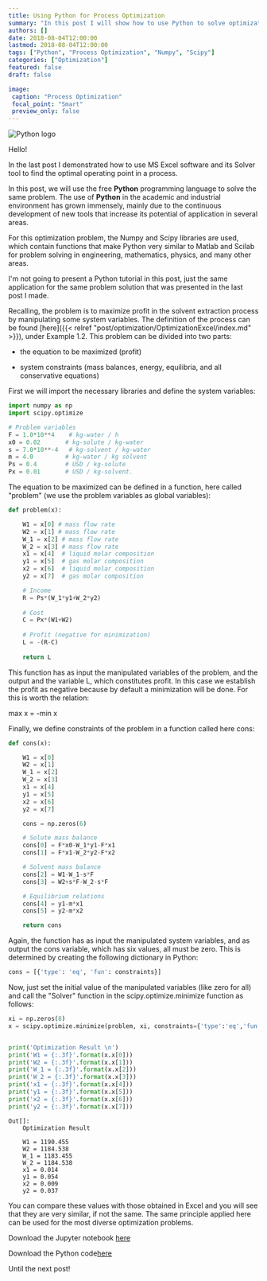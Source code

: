 ```yaml
---
title: Using Python for Process Optimization
summary: "In this post I will show how to use Python to solve optimization problems."
authors: []
date: 2018-08-04T12:00:00
lastmod: 2018-08-04T12:00:00
tags: ["Python", "Process Optimization", "Numpy", "Scipy"]
categories: ["Optimization"]
featured: false
draft: false

image:
 caption: "Process Optimization"
 focal_point: "Smart"
 preview_only: false
---
```



![Python logo](./img/python-logo.png)

Hello!

In the last post I demonstrated how to use MS Excel software and its Solver tool to find the optimal operating point in a process.

In this post, we will use the free **Python** programming language to solve the same problem. The use of **Python** in the academic and industrial environment has grown immensely, mainly due to the continuous development of new tools that increase its potential of application in several areas.

<!-- more -->

For this optimization problem, the Numpy and Scipy libraries are used, which contain functions that make Python very similar to Matlab and Scilab for problem solving in engineering, mathematics, physics, and many other areas.

I'm not going to present a Python tutorial in this post, just the same application for the same problem solution that was presented in the last post I made.

Recalling, the problem is to maximize profit in the solvent extraction process by manipulating some system variables. The definition of the process can be found [here]({{< relref "post/optimization/OptimizationExcel/index.md" >}}), under Example 1.2. This problem can be divided into two parts:

- the equation to be maximized (profit)

- system constraints (mass balances, energy, equilibria, and all conservative equations)

First we will import the necessary libraries and define the system variables:


```python
import numpy as np
import scipy.optimize

# Problem variables
F = 1.0*10**4    # kg-water / h
x0 = 0.02       # kg-solute / kg-water
s = 7.0*10**-4   # kg-solvent / kg-water
m = 4.0         # kg-water / kg solvent
Ps = 0.4        # USD / kg-solute
Px = 0.01       # USD / kg-solvent.
```

 The equation to be maximized can be defined in a function, here called "problem" (we use the problem variables as global variables):


```python
def problem(x):

    W1 = x[0] # mass flow rate
    W2 = x[1] # mass flow rate
    W_1 = x[2] # mass flow rate
    W_2 = x[3] # mass flow rate
    x1 = x[4]  # liquid molar composition
    y1 = x[5]  # gas molar composition
    x2 = x[6]  # liquid molar composition
    y2 = x[7]  # gas molar composition

    # Income
    R = Ps*(W_1*y1+W_2*y2)
    
    # Cost
    C = Px*(W1+W2)
    
    # Profit (negative for minimization)
    L = -(R-C)
    
    return L
```

This function has as input the manipulated variables of the problem, and the output and the variable L, which constitutes profit. In this case we establish the profit as negative because by default a minimization will be done. For this is worth the relation:

max x = -min x

Finally, we define constraints of the problem in a function called here cons:


```python
def cons(x):

    W1 = x[0]
    W2 = x[1]
    W_1 = x[2]
    W_2 = x[3]
    x1 = x[4]
    y1 = x[5]
    x2 = x[6]
    y2 = x[7]

    cons = np.zeros(6)

    # Solute mass balance
    cons[0] = F*x0-W_1*y1-F*x1
    cons[1] = F*x1-W_2*y2-F*x2

    # Solvent mass balance
    cons[2] = W1-W_1-s*F
    cons[3] = W2+s*F-W_2-s*F

    # Equilibrium relations
    cons[4] = y1-m*x1
    cons[5] = y2-m*x2

    return cons
```

Again, the function has as input the manipulated system variables, and as output the cons variable, which has six values, all must be zero. This is determined by creating the following dictionary in Python:

```python
cons = [{'type': 'eq', 'fun': constraints}]
```


Now, just set the initial value of the manipulated variables (like zero for all) and call the "Solver" function in the scipy.optimize.minimize function as follows:


```python
xi = np.zeros(8)
x = scipy.optimize.minimize(problem, xi, constraints={'type':'eq','fun':cons})


print('Optimization Result \n')
print('W1 = {:.3f}'.format(x.x[0]))
print('W2 = {:.3f}'.format(x.x[1]))
print('W_1 = {:.3f}'.format(x.x[2]))
print('W_2 = {:.3f}'.format(x.x[3]))
print('x1 = {:.3f}'.format(x.x[4]))
print('y1 = {:.3f}'.format(x.x[5]))
print('x2 = {:.3f}'.format(x.x[6]))
print('y2 = {:.3f}'.format(x.x[7]))
```
```
Out[]:
    Optimization Result 
    
    W1 = 1190.455
    W2 = 1184.538
    W_1 = 1183.455
    W_2 = 1184.538
    x1 = 0.014
    y1 = 0.054
    x2 = 0.009
    y2 = 0.037
```

You can compare these values with those obtained in Excel and you will see that they are very similar, if not the same. The same principle applied here can be used for the most diverse optimization problems.

Download the Jupyter notebook <a href="./code/20180804optimizationPython.ipynb" download>here</a>

Download the Python code<a href="./code/20180804optimizationPython.py" download>here</a>

Until the next post!
